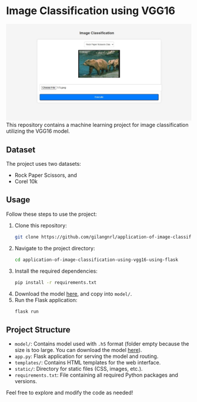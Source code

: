 # Image Classification using VGG16
![Example](/static/example.jpg)
This repository contains a machine learning project for image classification utilizing the VGG16 model.

## Dataset

The project uses two datasets:
- Rock Paper Scissors, and
- Corel 10k

## Usage

Follow these steps to use the project:
1. Clone this repository:
   ```bash
   git clone https://github.com/gilangnrl/application-of-image-classification-using-vgg16-using-flask
   ```
2. Navigate to the project directory:
   ```bash
   cd application-of-image-classification-using-vgg16-using-flask
   ```
3. Install the required dependencies:
   ```bash
   pip install -r requirements.txt
   ```
4. Download the model [here](https://drive.google.com/drive/folders/1dIfktYxRH76ktCSWUakhoAb07rppCGgw?usp=sharing), and copy into `model/`.
5. Run the Flask application:
   ```bash
   flask run
   ```

## Project Structure

- `model/`: Contains model used with `.h5` format (folder empty because the size is too large. You can download the model [here](https://drive.google.com/drive/folders/1dIfktYxRH76ktCSWUakhoAb07rppCGgw?usp=sharing)).
- `app.py`: Flask application for serving the model and routing.
- `templates/`: Contains HTML templates for the web interface.
- `static/`: Directory for static files (CSS, images, etc.).
- `requirements.txt`: File containing all required Python packages and versions.

Feel free to explore and modify the code as needed!
